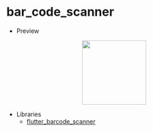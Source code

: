 # bar_code_scanner

- Preview
<p align="center">
  <img src="example/example_scanner.gif" width="150">
</p>

- Libraries
  - [flutter_barcode_scanner](https://pub.dev/packages/flutter_barcode_scanner)

